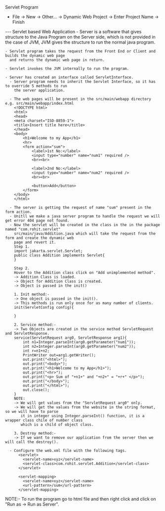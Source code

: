 Servlet Program
- File -> New -> Other... -> Dynamic Web Project -> Enter Project Name -> Finish

 
--- Servlet based Web Application
	- Server is a software that gives structure to the Java Program on the Server side, which 
	  is not provided in the case of JVM, JVM gives the structure to run the normal java program.

	- Servlet program takes the request from the Front End or Client and builds the dynamic web page
	  and returns the dynamic web page in return.
	
	- Servlet invokes the JVM internally to run the program.
	
	- Server has created an interface called ServletInterface.
	  - Server program needs to inherit the Servlet Interface, so it has to override 5 methods to run 
	    the server application.
	  
	  - The web pages will be present in the src/main/webapp directory e.g. src/main/webapp/index.html
  	    <!DOCTYPE html>
		<html>
		<head>
		<meta charset="ISO-8859-1">
		<title>Insert title here</title>
		</head>
		<body>
			<h1>Welcome to my App</h1>
			<hr>
			<form action="sum">
				<label>1st No:</label>
				<input type="number" name="num1" required />
				<br><br>
				
				<label>2nd No:</label>
				<input type="number" name="num2" required />
				<br><br>
				
				<button>Add</button>
			</form>
		</body>
		</html>
		
      - The server is getting the request of name "sum" present in the form action.
	  - Unitll we make a java server program to handle the request we will get error 404 page not found.
	  - Now the servlet will be created in the class in the in the package named "com.rohit.servlet" 
	    src/main/java/Addition.java which will take the request from the form and create the dynamic web 
		page and revert it.
		Step 1. 
		import jakarta.servlet.Servlet;
		public class Addition implements Servlet{
		}
		
		Step 2.
		Hover to the Addition class click on "Add unimplemented method".
		-> Addition Class is loaded.
		-> Object for Addition Class is created.
		-> Object is passed in the init()
		
		1. Init method:-
		-> One object is passed in the init().
		-> This methods is run only once for as many number of clients.
		init(ServletConfig config){
			
		}
	    
		2. Service method:-
		-> Two Objects are created in the service method ServletRequest and ServletResponse.
		service(ServletRequest arg0, ServletResponse arg1){
			int n1=Integer.parseInt(arg0.getParameter("num1"));
			int n2=Integer.parseInt(arg0.getParameter("num2"));
			int r=n1+n2;
			PrintWriter out=arg1.getWriter();
			out.print("<html>");
			out.print("<body>");
			out.print("<h1>Welcome to my App</h1>");
			out.print("<hr>");
			out.print("<p> Sum of "+n1+" and "+n2+" = "+r+" </p>");
			out.print("</body>");
			out.print("</html>");
			out.close();
		}
		NOTE:
		-> We will get values from the "ServletRequest arg0" only.
		-> We will get the values from the website in the string format, so we will have to parse 
		   it in integer using Integer.parseInt() function, it is a wrapper class chile of number class
		   which is a child of object class.
		
		3. Destroy method:-
		-> If we want to remove our application from the server then we will call the destroy().
		
      - Configure the web.xml file with the following tags.
	      <servlet>
			<servlet-name>xyz</servlet-name>
			<servlet-class>com.rohit.servlet.Addition</servlet-class>
		  </servlet>
		  
		  <servlet-mapping>
			<servlet-name>xyz</servlet-name>
			<url-pattern>/sum</url-pattern>
		  </servlet-mapping>
		  
NOTE:-
To run the program go to html file and then right click and click on "Run as -> Run as Server".
